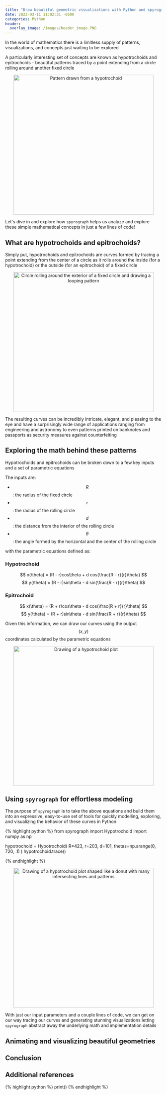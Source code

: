```yaml
---
title: "Draw beautiful geometric visualizations with Python and spyrograph"
date: 2023-03-11 11:02:31 -0500
categories: Python
header:
  overlay_image: /images/header_image.PNG
---
```


In the world of mathematics there is a limitless supply of patterns, visualizations, and concepts just waiting to be explored

A particularly interesting set of concepts are known as hypotrochoids and epitrochoids - beautiful patterns traced by a point extending from a circle rolling around another fixed circle

<p align="center">
  <img src="{{ site.url }}{{ site.baseurl }}/images/logo.PNG" alt="Pattern drawn from a hypotrochoid" width="450px">
</p>

Let's dive in and explore how `spyrograph` helps us analyze and explore these simple mathematical concepts in just a few lines of code!

## What are hypotrochoids and epitrochoids?

Simply put, hypotrochoids and epitrochoids are curves formed by tracing a point extending from the center of a circle as it rolls around the inside (for a hypotrochoid) or the outside (for an epitrochoid) of a fixed circle

<p align="center">
  <img src="{{ site.url }}{{ site.baseurl }}/images/simple_epitrochoid.gif" alt="Circle rolling around the exterior of a fixed circle and drawing a looping pattern" width="450px">
</p>

The resulting curves can be incredibly intricate, elegant, and pleasing to the eye and have a surprisingly wide range of applications ranging from engineering and astronomy to even patterns printed on banknotes and passports as security measures against counterfeiting

## Exploring the math behind these patterns

Hypotrochoids and epitrochoids can be broken down to a few key inputs and a set of parametric equations

The inputs are:

- $$R$$: the radius of the fixed circle
- $$r$$: the radius of the rolling circle
- $$d$$: the distance from the interior of the rolling circle
- $$\theta$$: the angle formed by the horizontal and the center of the rolling circle

with the parametric equations defined as:

### Hypotrochoid

$$ x(\theta) = (R - r)cos\theta + d cos(\frac{R - r}{r}\theta) $$
$$ y(\theta) = (R - r)sin\theta - d sin(\frac{R - r}{r}\theta) $$

### Epitrochoid

$$ x(\theta) = (R + r)cos\theta - d cos(\frac{R + r}{r}\theta) $$
$$ y(\theta) = (R + r)sin\theta - d sin(\frac{R + r}{r}\theta) $$

Given this information, we can draw our curves using the output $$(x,y)$$ coordinates calculated by the parametric equations

<p align="center">
  <img src="{{ site.url }}{{ site.baseurl }}/images/plot.png" alt="Drawing of a hypotrochoid plot" width="450px">
</p>

## Using `spyrograph` for effortless modeling

The purpose of `spyrograph` is to take the above equations and build them into an expressive, easy-to-use set of tools for quickly modelling, exploring, and visualizing the behavior of these curves in Python

{% highlight python %}
from spyrograph import Hypotrochoid
import numpy as np

hypotrochoid = Hypotrochoid(
    R=423,
    r=203,
    d=101,
    thetas=np.arange(0, 720, .1)
)
hypotrochoid.trace()

{% endhighlight %}

<p align="center">
  <img src="{{ site.url }}{{ site.baseurl }}/complex_hypotrochoid.png" alt="Drawing of a hypotrochoid plot shaped like a donut with many intersecting lines and patterns" width="450px">
</p>

With just our input parameters and a couple lines of code, we can get on our way tracing our curves and generating stunning visualizations letting `spyrograph` abstract away the underlying math and implementation details



## Animating and visualizing beautiful geometries

## Conclusion

## Additional references

{% highlight python %}
print()
{% endhighlight %}
